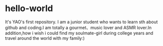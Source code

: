 # hello-world
It's YAO's first repository.
I am a junior student who wants to learn sth about github and coding.I am totally a gourmet、music lover and ASMR lover.In addition,how i wish i could find my soulmate-girl during college years and travel around the world with my family:)
